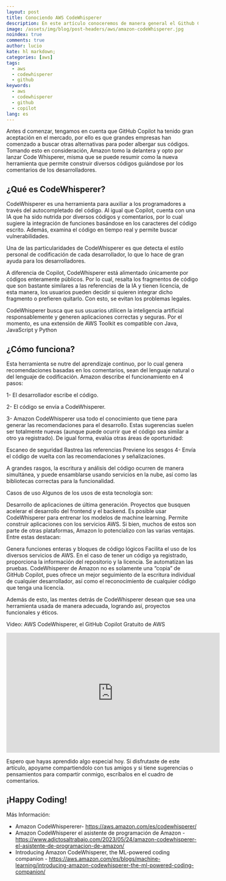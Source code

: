 ```yaml
---
layout: post
title: Conociendo AWS CodeWhisperer
description: En este artículo conoceremos de manera general el Github Copilot gratuito de AWS, mejor conocido como CodeWhisperer.
image: /assets/img/blog/post-headers/aws/amazon-codeWhisperer.jpg
noindex: true
comments: true
author: lucio
kate: hl markdown;
categories: [aws]
tags:
  - aws
  - codewhisperer
  - github
keywords:
  - aws
  - codewhisperer
  - github
  - copilot
lang: es
---
```


Antes d comenzar, tengamos en cuenta que GitHub Copilot ha tenido gran aceptación en el mercado, por ello es que grandes empresas han comenzado a buscar otras alternativas para poder albergar sus códigos. Tomando esto en consideración, Amazon tomo la delantera y opto por lanzar Code Whisperer, misma que se puede resumir como la nueva herramienta que permite construir diversos códigos guiándose por los comentarios de los desarrolladores.

## ¿Qué es CodeWhisperer?
CodeWhisperer es una herramienta para auxiliar a los programadores a través del autocompletado del código. Al igual que Copilot, cuenta con una IA que ha sido nutrida por diversos códigos y comentarios, por lo cual sugiere la integración de funciones basándose en los caracteres del código escrito. Además, examina el código en tiempo real y permite buscar vulnerabilidades.

Una de las particularidades de CodeWhisperer es que detecta el estilo personal de codificación de cada desarrollador, lo que lo hace de gran ayuda para los desarrolladores.

A diferencia de Copilot, CodeWhisperer está alimentado únicamente por códigos enteramente públicos. Por lo cual, resalta los fragmentos de código que son bastante similares a las referencias de la IA y tienen licencia, de esta manera, los usuarios pueden decidir si quieren integrar dicho fragmento o prefieren quitarlo. Con esto, se evitan los problemas legales.

CodeWhisperer busca que sus usuarios utilicen la inteligencia artificial responsablemente y generen aplicaciones correctas y seguras. Por el momento, es una extensión de AWS Toolkit es compatible con Java, JavaScript y Python

## ¿Cómo funciona?
Esta herramienta se nutre del aprendizaje continuo, por lo cual genera recomendaciones basadas en los comentarios, sean del lenguaje natural o del lenguaje de codificación. Amazon describe el funcionamiento en 4 pasos:

1- El desarrollador escribe el código.

2- El código se envía a CodeWhisperer.

3- Amazon CodeWhisperer usa todo el conocimiento que tiene para generar las recomendaciones para el desarrollo. Estas sugerencias suelen ser totalmente nuevas (aunque puede ocurrir que el código sea similar a otro ya registrado). De igual forma, evalúa otras áreas de oportunidad:

Escaneo de seguridad
Rastrea las referencias
Previene los sesgos
4- Envía el código de vuelta con las recomendaciones y señalizaciones.

A grandes rasgos, la escritura y análisis del código ocurren de manera simultánea, y puede ensamblarse usando servicios en la nube, así como las bibliotecas correctas para la funcionalidad.

Casos de uso 
Algunos de los usos de esta tecnología son:

Desarrollo de aplicaciones de última generación.
Proyectos que busquen acelerar el desarrollo del frontend y el backend.
Es posible usar CodeWhisperer para entrenar los modelos de machine learning.
Permite construir aplicaciones con los servicios AWS.
Si bien, muchos de estos son parte de otras plataformas, Amazon lo potencializo con las varias ventajas. Entre estas destacan:

Genera funciones enteras y bloques de código lógicos
Facilita el uso de los diversos servicios de AWS.
En el caso de tener un código ya registrado, proporciona la información del repositorio y la licencia.
Se automatizan las pruebas.
CodeWhisperer de Amazon no es solamente una “copia” de GitHub Copilot, pues ofrece un mejor seguimiento de la escritura individual de cualquier desarrollador, así como el reconocimiento de cualquier código que tenga una licencia.

Además de esto, las mentes detrás de CodeWhisperer desean que sea una herramienta usada de manera adecuada, logrando así, proyectos funcionales y éticos.

Video: AWS CodeWhisperer, el GitHub Copilot Gratuito de AWS

<iframe width="560" height="315" src="https://www.youtube.com/embed/fy5UUQ0aeq0" title="YouTube video player" frameborder="0" allow="accelerometer; autoplay; clipboard-write; encrypted-media; gyroscope; picture-in-picture; web-share" allowfullscreen></iframe>

Espero que hayas aprendido algo especial hoy. Si disfrutaste de este artículo, apoyame compartiendolo con tus amigos y si tiene sugerencias o pensamientos para compartir conmigo, escríbalos en el cuadro de comentarios.


## ¡Happy Coding! 

Más Información:

- Amazon CodeWhispererer- https://aws.amazon.com/es/codewhisperer/
- Amazon CodeWhisperer el asistente de programación de Amazon - https://www.adictosaltrabajo.com/2023/05/24/amazon-codewhisperer-el-asistente-de-programacion-de-amazon/
- Introducing Amazon CodeWhisperer, the ML-powered coding companion -  https://aws.amazon.com/es/blogs/machine-learning/introducing-amazon-codewhisperer-the-ml-powered-coding-companion/


